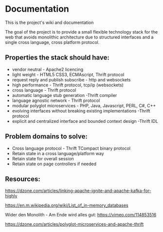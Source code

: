 # Documentation
This is the project's wiki and documentation

The goal of the project is to provide a small flexible technology stack for the web that
avoids monolithic architecture due to structured interfaces and a single cross language, cross platform protocol.

## Properties the stack should have:

* vendor neutral - Apache2 licencing
* light weight - HTML5 CSS3, ECMAscript, Thrift protocol
* request reply and publish subscribe - http and websockets
* high performance - Thrift protocol, tcp/ip (websockets)
* cross language - Thrift protocol
* automatic language stub generation -Thrift compiler
* language agnostic network - Thrift protocol
* modular polyglot microservices - PHP, Java, Javascript, PERL, C#, C++
* evolving interfaces without breaking existing implementations -Thrift protocol
* explicit and centralized interface and bounded context design -Thrift IDL

## Problem domains to solve:

* Cross language protocol - Thrift TCompact binary protocol
* Retain state in a cross language/platform way
* Retain state for overall session
* Retain state on page controllers if needed

## Resources:

https://dzone.com/articles/linking-apache-ignite-and-apache-kafka-for-highly

https://en.m.wikipedia.org/wiki/List_of_in-memory_databases

Wider den Monolith - Am Ende wird alles gut: https://vimeo.com/114853516

https://dzone.com/articles/polyglot-microservices-and-apache-thrift
